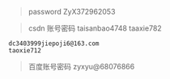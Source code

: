 > password    ZyX372962053

> csdn 账号密码
	taisanbao4748    taaxie782
	
	dc3403999jiepoji6@163.com
	taoxie712

> 百度账号密码
	zyxyu@68076866
	
	